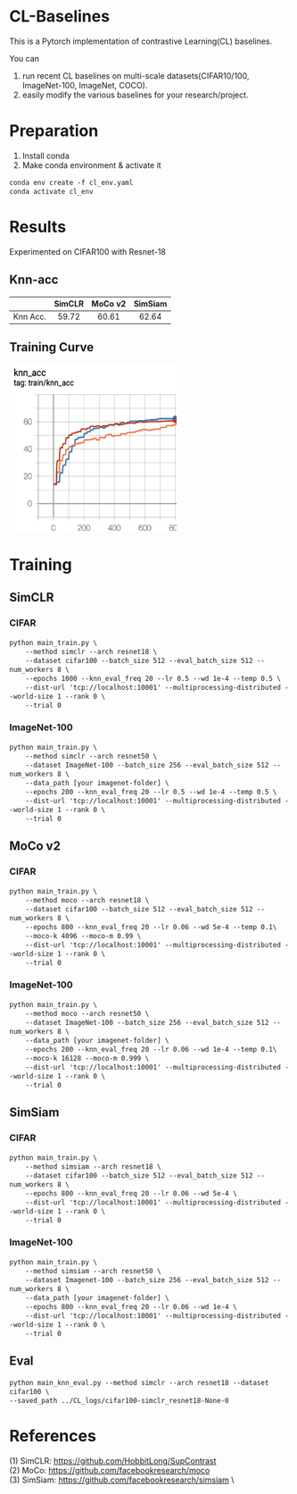 # CL-Baselines
This is a Pytorch implementation of contrastive Learning(CL) baselines. 

You can 
1) run recent CL baselines on multi-scale datasets(CIFAR10/100, ImageNet-100, ImageNet, COCO).
2) easily modify the various baselines for your research/project.


# Preparation
1) Install conda 
2) Make conda environment & activate it
```
conda env create -f cl_env.yaml
conda activate cl_env
```


# Results 
Experimented on CIFAR100 with Resnet-18

## Knn-acc
|          | SimCLR |  MoCo v2 | SimSiam |
|:--------:|:------:|:-----:|:-------:|
| Knn Acc. |  59.72 | 60.61 |  62.64  |

## Training Curve
<img src="imgs/tensorboard.png" width="300" height="300">

# Training
## SimCLR
### CIFAR 
```
python main_train.py \
    --method simclr --arch resnet18 \
    --dataset cifar100 --batch_size 512 --eval_batch_size 512 --num_workers 8 \
    --epochs 1000 --knn_eval_freq 20 --lr 0.5 --wd 1e-4 --temp 0.5 \
    --dist-url 'tcp://localhost:10001' --multiprocessing-distributed --world-size 1 --rank 0 \
    --trial 0 
```
### ImageNet-100 
```
python main_train.py \
    --method simclr --arch resnet50 \
    --dataset ImageNet-100 --batch_size 256 --eval_batch_size 512 --num_workers 8 \
    --data_path [your imagenet-folder] \  
    --epochs 200 --knn_eval_freq 20 --lr 0.5 --wd 1e-4 --temp 0.5 \
    --dist-url 'tcp://localhost:10001' --multiprocessing-distributed --world-size 1 --rank 0 \
    --trial 0 
```

## MoCo v2
### CIFAR 
```
python main_train.py \
    --method moco --arch resnet18 \
    --dataset cifar100 --batch_size 512 --eval_batch_size 512 --num_workers 8 \
    --epochs 800 --knn_eval_freq 20 --lr 0.06 --wd 5e-4 --temp 0.1\
    --moco-k 4096 --moco-m 0.99 \
    --dist-url 'tcp://localhost:10001' --multiprocessing-distributed --world-size 1 --rank 0 \
    --trial 0  
```
### ImageNet-100 
```
python main_train.py \
    --method moco --arch resnet50 \
    --dataset ImageNet-100 --batch_size 256 --eval_batch_size 512 --num_workers 8 \
    --data_path [your imagenet-folder] \  
    --epochs 200 --knn_eval_freq 20 --lr 0.06 --wd 1e-4 --temp 0.1\
    --moco-k 16128 --moco-m 0.999 \
    --dist-url 'tcp://localhost:10001' --multiprocessing-distributed --world-size 1 --rank 0 \
    --trial 0  
```

## SimSiam
### CIFAR 
```
python main_train.py \
    --method simsiam --arch resnet18 \
    --dataset cifar100 --batch_size 512 --eval_batch_size 512 --num_workers 8 \
    --epochs 800 --knn_eval_freq 20 --lr 0.06 --wd 5e-4 \
    --dist-url 'tcp://localhost:10001' --multiprocessing-distributed --world-size 1 --rank 0 \
    --trial 0
```
### ImageNet-100 
```
python main_train.py \
    --method simsiam --arch resnet50 \
    --dataset Imagenet-100 --batch_size 256 --eval_batch_size 512 --num_workers 8 \
    --data_path [your imagenet-folder] \ 
    --epochs 800 --knn_eval_freq 20 --lr 0.06 --wd 1e-4 \
    --dist-url 'tcp://localhost:10001' --multiprocessing-distributed --world-size 1 --rank 0 \
    --trial 0
```

## Eval 
```
python main_knn_eval.py --method simclr --arch resnet18 --dataset cifar100 \
--saved_path ../CL_logs/cifar100-simclr_resnet18-None-0
```

# References
(1) SimCLR: https://github.com/HobbitLong/SupContrast \
(2) MoCo: https://github.com/facebookresearch/moco \
(3) SimSiam: https://github.com/facebookresearch/simsiam \
